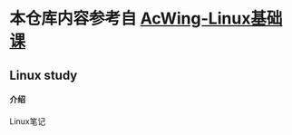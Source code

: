 # 本仓库内容参考自 [AcWing-Linux基础课](https://www.acwing.com/activity/content/introduction/57/)
## Linux study

#### 介绍
Linux笔记
